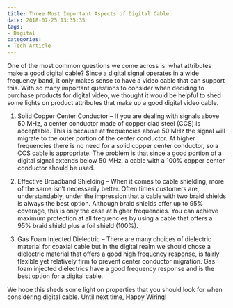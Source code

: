 ```yaml
---
title: Three Most Important Aspects of Digital Cable
date: 2018-07-25 13:35:35
tags: 
- Digital
categories: 
- Tech Article
---
```

One of the most common questions we come across is: what attributes make a good digital cable? Since a digital signal operates in a wide frequency band, it only makes sense to have a video cable that can support this.   With so many important questions to consider when deciding to purchase products for digital video, we thought it would be helpful to shed some lights on product attributes that make up a good digital video cable.

1.	Solid Copper Center Conductor – If you are dealing with signals above 50 MHz, a center conductor made of copper clad steel (CCS) is acceptable.  This is because at frequencies above 50 MHz the signal will migrate to the outer portion of the center conductor.  At higher frequencies there is no need for a solid copper center conductor, so a CCS cable is appropriate.  The problem is that since a good portion of a digital signal extends below 50 MHz, a cable with a 100% copper center conductor should be used.

2.	Effective Broadband Shielding – When it comes to cable shielding, more of the same isn’t necessarily better.  Often times customers are, understandably, under the impression that a cable with two braid shields is always the best option.  Although braid shields offer up to 95% coverage, this is only the case at higher frequencies.  You can achieve maximum protection at all frequencies by using a cable that offers a 95% braid shield plus a foil shield (100%). 

3.	Gas Foam Injected Dielectric – There are many choices of dielectric material for coaxial cable but in the digital realm we should chose a dielectric material that offers a good high frequency response, is fairly flexible yet relatively firm to prevent center conductor migration.  Gas foam injected dielectrics have a good frequency response and is the best option for a digital cable. 

We hope this sheds some light on properties that you should look for when considering digital cable. Until next time, Happy Wiring!
